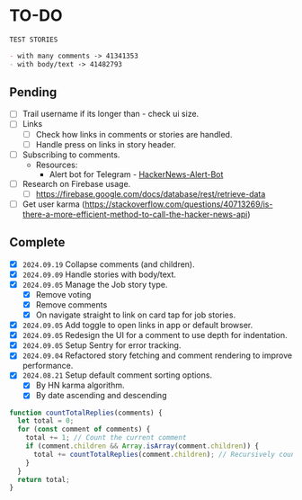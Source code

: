 # TO-DO

```markdown
TEST STORIES

- with many comments -> 41341353
- with body/text -> 41482793
```

## Pending

- [ ] Trail username if its longer than - check ui size.
- [ ] Links
  - [ ] Check how links in comments or stories are handled.
  - [ ] Handle press on links in story header.
- [ ] Subscribing to comments.
  - Resources:
    - Alert bot for Telegram - [HackerNews-Alert-Bot](https://github.com/lawxls/HackerNews-Alerts-Bot)
- [ ] Research on Firebase usage.
  - [ ] https://firebase.google.com/docs/database/rest/retrieve-data
- [ ] Get user karma (https://stackoverflow.com/questions/40713269/is-there-a-more-efficient-method-to-call-the-hacker-news-api)

## Complete

- [x] `2024.09.19` Collapse comments (and children).
- [x] `2024.09.09` Handle stories with body/text.
- [x] `2024.09.05` Manage the Job story type.
  - [x] Remove voting
  - [x] Remove comments
  - [x] On navigate straight to link on card tap for job stories.
- [x] `2024.09.05` Add toggle to open links in app or default browser.
- [x] `2024.09.05` Redesign the UI for a comment to use depth for indentation.
- [x] `2024.09.05` Setup Sentry for error tracking.
- [x] `2024.09.04` Refactored story fetching and comment rendering to improve performance.
- [x] `2024.08.21` Setup default comment sorting options.
  - [x] By HN karma algorithm.
  - [x] By date ascending and descending

```javascript
function countTotalReplies(comments) {
  let total = 0;
  for (const comment of comments) {
    total += 1; // Count the current comment
    if (comment.children && Array.isArray(comment.children)) {
      total += countTotalReplies(comment.children); // Recursively count children
    }
  }
  return total;
}
```
